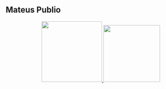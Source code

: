 ## Mateus Publio
<div align="center">
  <a href="https://github.com/maatpublio">
  <img height="160em" src="https://github-readme-stats.vercel.app/api?username=maatpublio&show_icons=true&theme=codeSTACKr&include_all_commits=true&count_private=true"/>
  <img height="150em" src="https://github-readme-stats.vercel.app/api/top-langs/?username=maatpublio&layout=compact&langs_count=7&theme=codeSTACKr"/>
</div>
